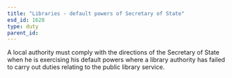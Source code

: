```yaml
---
title: "Libraries - default powers of Secretary of State"
esd_id: 1628
type: duty
parent_id:  
---
```


A local authority must comply with the directions of the Secretary of State when he is exercising his default powers where a library authority has failed to carry out duties relating to the public library service.

